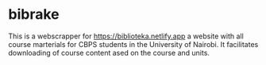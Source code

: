 # bibrake

This is a webscrapper for https://biblioteka.netlify.app a website with all course marterials for CBPS students in the University of Nairobi.
It facilitates downloading of course content ased on the course and units.

